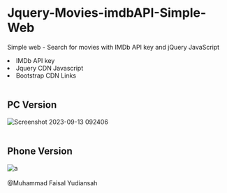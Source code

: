 # Jquery-Movies-imdbAPI-Simple-Web
Simple web - Search for movies with IMDb API key and jQuery JavaScript
<br>
<li>IMDb API key</li>
<li>Jquery CDN Javascript</li>
<li>Bootstrap CDN Links</li>
<br>

## PC Version
![Screenshot 2023-09-13 092406](https://github.com/faisalyudiansah/Jquery-Movies-imdbAPI-Simple-Web/assets/142356615/c13990a1-efc1-40e7-bd5e-e0f074c239a9)
<br>
<br>
## Phone Version
![a](https://github.com/faisalyudiansah/Jquery-Movies-imdbAPI-Simple-Web/assets/142356615/dfa10446-9268-4414-8278-852da85d573f)
<br>
<br>
@Muhammad Faisal Yudiansah
